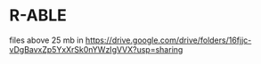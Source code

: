 # R-ABLE

files above 25 mb in https://drive.google.com/drive/folders/16fjjc-vDgBavxZp5YxXrSk0nYWzIgVVX?usp=sharing

